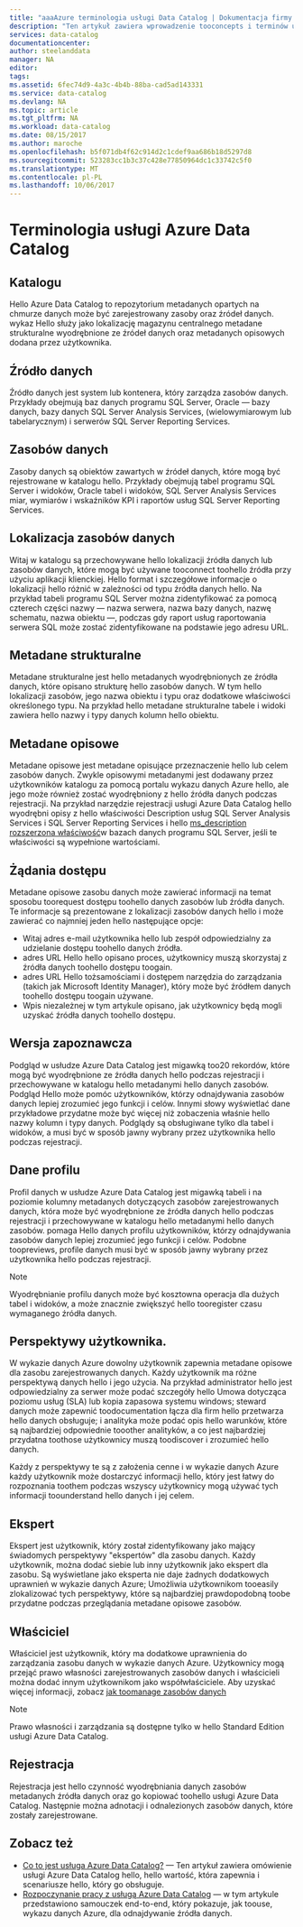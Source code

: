 ```yaml
---
title: "aaaAzure terminologia usługi Data Catalog | Dokumentacja firmy Microsoft"
description: "Ten artykuł zawiera wprowadzenie tooconcepts i terminów używanych w dokumentacji usługi Azure Data Catalog."
services: data-catalog
documentationcenter: 
author: steelanddata
manager: NA
editor: 
tags: 
ms.assetid: 6fec74d9-4a3c-4b4b-88ba-cad5ad143331
ms.service: data-catalog
ms.devlang: NA
ms.topic: article
ms.tgt_pltfrm: NA
ms.workload: data-catalog
ms.date: 08/15/2017
ms.author: maroche
ms.openlocfilehash: b5f071db4f62c914d2c1cdef9aa686b18d5297d8
ms.sourcegitcommit: 523283cc1b3c37c428e77850964dc1c33742c5f0
ms.translationtype: MT
ms.contentlocale: pl-PL
ms.lasthandoff: 10/06/2017
---
```

# <a name="azure-data-catalog-terminology"></a>Terminologia usługi Azure Data Catalog
## <a name="catalog"></a>Katalogu
Hello Azure Data Catalog to repozytorium metadanych opartych na chmurze danych może być zarejestrowany zasoby oraz źródeł danych. wykaz Hello służy jako lokalizację magazynu centralnego metadane strukturalne wyodrębnione ze źródeł danych oraz metadanych opisowych dodana przez użytkownika.

## <a name="data-source"></a>Źródło danych
Źródło danych jest system lub kontenera, który zarządza zasobów danych. Przykłady obejmują baz danych programu SQL Server, Oracle — bazy danych, bazy danych SQL Server Analysis Services, (wielowymiarowym lub tabelarycznym) i serwerów SQL Server Reporting Services.

## <a name="data-asset"></a>Zasobów danych
Zasoby danych są obiektów zawartych w źródeł danych, które mogą być rejestrowane w katalogu hello. Przykłady obejmują tabel programu SQL Server i widoków, Oracle tabel i widoków, SQL Server Analysis Services miar, wymiarów i wskaźników KPI i raportów usług SQL Server Reporting Services.

## <a name="data-asset-location"></a>Lokalizacja zasobów danych
Witaj w katalogu są przechowywane hello lokalizacji źródła danych lub zasobów danych, które mogą być używane tooconnect toohello źródła przy użyciu aplikacji klienckiej. Hello format i szczegółowe informacje o lokalizacji hello różnić w zależności od typu źródła danych hello. Na przykład tabeli programu SQL Server można zidentyfikować za pomocą czterech części nazwy — nazwa serwera, nazwa bazy danych, nazwę schematu, nazwa obiektu —, podczas gdy raport usług raportowania serwera SQL może zostać zidentyfikowane na podstawie jego adresu URL.

## <a name="structural-metadata"></a>Metadane strukturalne
Metadane strukturalne jest hello metadanych wyodrębnionych ze źródła danych, które opisano strukturę hello zasobów danych. W tym hello lokalizacji zasobów, jego nazwa obiektu i typu oraz dodatkowe właściwości określonego typu. Na przykład hello metadane strukturalne tabele i widoki zawiera hello nazwy i typy danych kolumn hello obiektu.

## <a name="descriptive-metadata"></a>Metadane opisowe
Metadane opisowe jest metadane opisujące przeznaczenie hello lub celem zasobów danych. Zwykle opisowymi metadanymi jest dodawany przez użytkowników katalogu za pomocą portalu wykazu danych Azure hello, ale jego może również zostać wyodrębniony z hello źródła danych podczas rejestracji. Na przykład narzędzie rejestracji usługi Azure Data Catalog hello wyodrębni opisy z hello właściwości Description usług SQL Server Analysis Services i SQL Server Reporting Services i hello [ms_description rozszerzona właściwość](https://technet.microsoft.com/library/ms190243.aspx)w bazach danych programu SQL Server, jeśli te właściwości są wypełnione wartościami.

## <a name="request-access"></a>Żądania dostępu
Metadane opisowe zasobu danych może zawierać informacji na temat sposobu toorequest dostępu toohello danych zasobów lub źródła danych. Te informacje są prezentowane z lokalizacji zasobów danych hello i może zawierać co najmniej jeden hello następujące opcje:

* Witaj adres e-mail użytkownika hello lub zespół odpowiedzialny za udzielanie dostępu toohello danych źródła.
* adres URL Hello hello opisano proces, użytkownicy muszą skorzystaj z źródła danych toohello dostępu toogain.
* adres URL Hello tożsamościami i dostępem narzędzia do zarządzania (takich jak Microsoft Identity Manager), który może być źródłem danych toohello dostępu toogain używane.
* Wpis niezależnej w tym artykule opisano, jak użytkownicy będą mogli uzyskać źródła danych toohello dostępu.

## <a name="preview"></a>Wersja zapoznawcza
Podgląd w usłudze Azure Data Catalog jest migawką too20 rekordów, które mogą być wyodrębnione ze źródła danych hello podczas rejestracji i przechowywane w katalogu hello metadanymi hello danych zasobów. Podgląd Hello może pomóc użytkowników, którzy odnajdywania zasobów danych lepiej zrozumieć jego funkcji i celów. Innymi słowy wyświetlać dane przykładowe przydatne może być więcej niż zobaczenia właśnie hello nazwy kolumn i typy danych.
Podglądy są obsługiwane tylko dla tabel i widoków, a musi być w sposób jawny wybrany przez użytkownika hello podczas rejestracji.

## <a name="data-profile"></a>Dane profilu
Profil danych w usłudze Azure Data Catalog jest migawką tabeli i na poziomie kolumny metadanych dotyczących zasobów zarejestrowanych danych, która może być wyodrębnione ze źródła danych hello podczas rejestracji i przechowywane w katalogu hello metadanymi hello danych zasobów. pomaga Hello danych profilu użytkowników, którzy odnajdywania zasobów danych lepiej zrozumieć jego funkcji i celów. Podobne toopreviews, profile danych musi być w sposób jawny wybrany przez użytkownika hello podczas rejestracji.

> [!NOTE]
> Wyodrębnianie profilu danych może być kosztowna operacja dla dużych tabel i widoków, a może znacznie zwiększyć hello tooregister czasu wymaganego źródła danych.
>
>

## <a name="user-perspective"></a>Perspektywy użytkownika.
W wykazie danych Azure dowolny użytkownik zapewnia metadane opisowe dla zasobu zarejestrowanych danych. Każdy użytkownik ma różne perspektywą danych hello i jego użycia. Na przykład administrator hello jest odpowiedzialny za serwer może podać szczegóły hello Umowa dotycząca poziomu usług (SLA) lub kopia zapasowa systemu windows; steward danych może zapewnić toodocumentation łącza dla firm hello przetwarza hello danych obsługuje; i analityka może podać opis hello warunków, które są najbardziej odpowiednie tooother analityków, a co jest najbardziej przydatna toothose użytkownicy muszą toodiscover i zrozumieć hello danych.

Każdy z perspektywy te są z założenia cenne i w wykazie danych Azure każdy użytkownik może dostarczyć informacji hello, który jest łatwy do rozpoznania toothem podczas wszyscy użytkownicy mogą używać tych informacji toounderstand hello danych i jej celem.

## <a name="expert"></a>Ekspert
Ekspert jest użytkownik, który został zidentyfikowany jako mający świadomych perspektywy "ekspertów" dla zasobu danych. Każdy użytkownik, można dodać siebie lub inny użytkownik jako ekspert dla zasobu. Są wyświetlane jako eksperta nie daje żadnych dodatkowych uprawnień w wykazie danych Azure; Umożliwia użytkownikom tooeasily zlokalizować tych perspektywy, które są najbardziej prawdopodobną toobe przydatne podczas przeglądania metadane opisowe zasobów.

## <a name="owner"></a>Właściciel
Właściciel jest użytkownik, który ma dodatkowe uprawnienia do zarządzania zasobu danych w wykazie danych Azure. Użytkownicy mogą przejąć prawo własności zarejestrowanych zasobów danych i właścicieli można dodać innym użytkownikom jako współwłaściciele. Aby uzyskać więcej informacji, zobacz [jak toomanage zasobów danych](data-catalog-how-to-manage.md)  

> [!NOTE]
> Prawo własności i zarządzania są dostępne tylko w hello Standard Edition usługi Azure Data Catalog.
>
>

## <a name="registration"></a>Rejestracja
Rejestracja jest hello czynność wyodrębniania danych zasobów metadanych źródła danych oraz go kopiować toohello usługi Azure Data Catalog. Następnie można adnotacji i odnalezionych zasobów danych, które zostały zarejestrowane.

## <a name="see-also"></a>Zobacz też
* [Co to jest usługa Azure Data Catalog?](data-catalog-what-is-data-catalog.md) — Ten artykuł zawiera omówienie usługi Azure Data Catalog hello, hello wartość, która zapewnia i scenariusze hello, który go obsługuje.
* [Rozpoczynanie pracy z usługą Azure Data Catalog](data-catalog-get-started.md) — w tym artykule przedstawiono samouczek end-to-end, który pokazuje, jak toouse, wykazu danych Azure, dla odnajdywanie źródła danych.  
